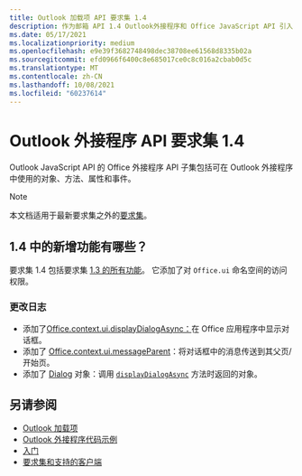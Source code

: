 ```yaml
---
title: Outlook 加载项 API 要求集 1.4
description: 作为邮箱 API 1.4 Outlook外接程序和 Office JavaScript API 引入的功能和 API。
ms.date: 05/17/2021
ms.localizationpriority: medium
ms.openlocfilehash: e9e39f3682748498dec38708ee61568d8335b02a
ms.sourcegitcommit: efd0966f6400c8e685017ce0c8c016a2cbab0d5c
ms.translationtype: MT
ms.contentlocale: zh-CN
ms.lasthandoff: 10/08/2021
ms.locfileid: "60237614"
---
```

# <a name="outlook-add-in-api-requirement-set-14"></a>Outlook 外接程序 API 要求集 1.4

Outlook JavaScript API 的 Office 外接程序 API 子集包括可在 Outlook 外接程序中使用的对象、方法、属性和事件。

> [!NOTE]
> 本文档适用于最新要求集之外的[要求集](../../requirement-sets/outlook-api-requirement-sets.md)。

## <a name="whats-new-in-14"></a>1.4 中的新增功能有哪些？

要求集 1.4 包括要求集 [1.3 的所有功能](../requirement-set-1.3/outlook-requirement-set-1.3.md)。 它添加了对 `Office.ui` 命名空间的访问权限。

### <a name="change-log"></a>更改日志

- 添加了[Office.context.ui.displayDialogAsync：](/javascript/api/office/office.ui?view=outlook-js-1.4&preserve-view=true#displayDialogAsync_startAddress__options__callback_)在 Office 应用程序中显示对话框。
- 添加了 [Office.context.ui.messageParent](/javascript/api/office/office.ui?view=outlook-js-1.4&preserve-view=true#messageParent_message__messageOptions_)：将对话框中的消息传送到其父页/开始页。
- 添加了 [Dialog](/javascript/api/office/office.dialog?view=outlook-js-1.4&preserve-view=true) 对象：调用 [`displayDialogAsync`](/javascript/api/office/office.ui?view=outlook-js-1.4&preserve-view=true#displayDialogAsync_startAddress__options__callback_) 方法时返回的对象。

## <a name="see-also"></a>另请参阅

- [Outlook 加载项](../../../outlook/outlook-add-ins-overview.md)
- [Outlook 外接程序代码示例](https://developer.microsoft.com/outlook/gallery/?filterBy=Outlook,Samples,Add-ins)
- [入门](../../../quickstarts/outlook-quickstart.md)
- [要求集和支持的客户端](../../requirement-sets/outlook-api-requirement-sets.md)
